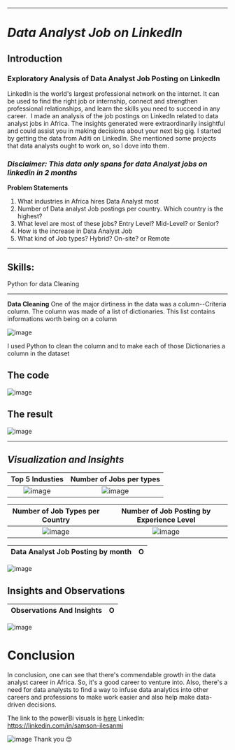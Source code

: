 
---

# *Data Analyst Job on LinkedIn*

## **Introduction**
### **Exploratory Analysis of Data Analyst Job Posting on LinkedIn**
LinkedIn is the world's largest professional network on the internet. It can be used to find the right job or internship, connect and strengthen professional relationships, and learn the skills you need to succeed in any career. 
I made an analysis of the job postings on LinkedIn related to data analyst jobs in Africa. The insights generated were extraordinarily insightful and could assist you in making decisions about your next big gig.
I started by getting the data from Aditi on LinkedIn. She mentioned some projects that data analysts ought to work on, so I dove into them.
### *Disclaimer: This data only spans for data Analyst jobs on linkedin in 2 months*

**Problem Statements**
1. What industries in Africa hires Data Analyst most
2. Number of Data analyst Job postings per country. Which country is the highest?
3. What level are most of these jobs? Entry Level? Mid-Level? or Senior?
4. How is the increase in Data Analyst Job
5. What kind of Job types? Hybrid? On-site? or Remote
---

## Skills:
Python for data Cleaning

---
**Data Cleaning**
One of the major dirtiness in the data was a column--Criteria column. The column was made of a list of dictionaries. This list contains informations worth being on a column


![image](https://user-images.githubusercontent.com/68794860/228386023-ce248f99-ed22-417b-8ba6-e4045a72eac2.png)

I used Python to clean the column and to make each of those Dictionaries a column in the dataset

**The code**
---
![image](https://user-images.githubusercontent.com/68794860/228386477-89b099be-7995-46f6-ba94-996b11fff7a6.png)

**The result**
---
![image](https://user-images.githubusercontent.com/68794860/228386539-23d1d52b-53cc-4693-b49a-e46c27666c21.png)


---

## *Visualization and Insights*


Top 5 Industies  |  Number of Jobs per types
:--------------------------------------------------------------------------------------------------------------:|:---------------------:
![image](https://user-images.githubusercontent.com/68794860/228689502-5c2bca5e-33d3-4949-ac73-3cca15722275.png) | ![image](https://user-images.githubusercontent.com/68794860/228689864-b4c2f305-c3da-4bd1-b2c5-88142c3ced40.png)


Number of Job Types per Country | Number of Job Posting by Experience Level
:--------------------------------------------------------------------------------------------------------------:|:---------------------:
![image](https://user-images.githubusercontent.com/68794860/228690233-7e80c54a-ac61-48ba-898b-2ad3f7fdd3f6.png) | ![image](https://user-images.githubusercontent.com/68794860/228690309-8da39f6d-452e-46be-acf4-f3995421c80a.png)

Data Analyst Job Posting by month | O
:--------------------------------------------------------------------------------------------------------------:|:---------------------:
![image](https://user-images.githubusercontent.com/68794860/228690489-88c0f867-1312-46f2-be06-50b9141cfb7c.png)

## Insights and Observations
Observations And Insights | O
:--------------------------------------------------------------------------------------------------------------:|:---------------------:
![image](https://user-images.githubusercontent.com/68794860/233807473-9b0bec24-6189-423c-9a18-4b7bf2453e71.png)

# **Conclusion**
In conclusion, one can see that there's commendable growth in the data analyst career in Africa. So, it's a good career to venture into. Also, there's a need for data analysts to find a way to infuse data analytics into other careers and professions to make work easier and also help make data-driven decisions.

The link to the powerBi visuals is [here](https://app.powerbi.com/view?r=eyJrIjoiZjljMGRiMGMtZjZlOC00OWYyLWE2ZjktMzE1OTU2ZWRjZDA0IiwidCI6IjQyMDA4ZmE2LWZmZjEtNGE5Ni1hZjY1LTdiODk5OTAyNDE4YyJ9)
LinkedIn: https://linkedin.com/in/samson-ilesanmi

![image](https://user-images.githubusercontent.com/68794860/233807501-50acfb3d-722b-4caf-8053-ba81ef2be159.png)
Thank you 😊
